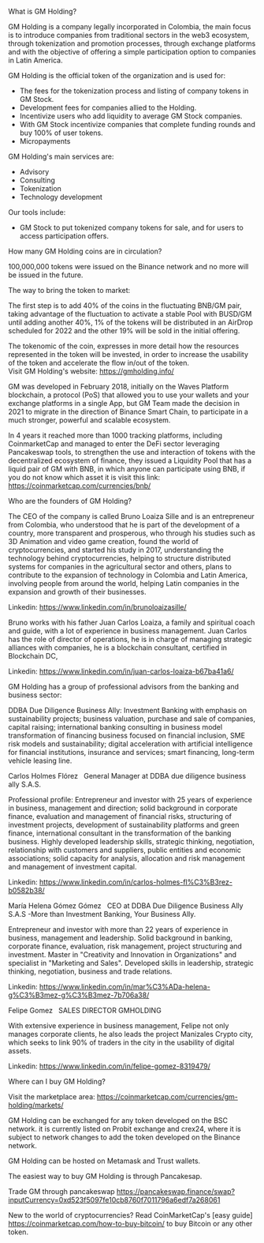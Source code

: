 What is GM Holding?

GM Holding is a company legally incorporated in Colombia, the main focus is to introduce companies from traditional sectors in the web3 ecosystem, through tokenization and promotion processes, through exchange platforms and with the objective of offering a simple participation option to companies in Latin America.

GM Holding is the official token of the organization and is used for:

- The fees for the tokenization process and listing of company tokens in GM Stock.
- Development fees for companies allied to the Holding.
- Incentivize users who add liquidity to average GM Stock companies.
- With GM Stock incentivize companies that complete funding rounds and buy 100% of user tokens.
- Micropayments 


GM Holding's main services are:

- Advisory
- Consulting 
- Tokenization
- Technology development

Our tools include:

- GM Stock to put tokenized company tokens for sale, and for users to access participation offers.


How many GM Holding coins are in circulation?

100,000,000 tokens were issued on the Binance network and no more will be issued in the future. 

The way to bring the token to market:

The first step is to add 40% of the coins in the fluctuating BNB/GM pair, taking advantage of the fluctuation to activate a stable Pool with BUSD/GM until adding another 40%, 1% of the tokens will be distributed in an AirDrop scheduled for 2022 and the other 19% will be sold in the initial offering. 

The tokenomic of the coin, expresses in more detail how the resources represented in the token will be invested, in order to increase the usability of the token and accelerate the flow in/out of the token.  
Visit GM Holding's website: https://gmholding.info/

GM was developed in February 2018, initially on the Waves Platform blockchain, a protocol (PoS) that allowed you to use your wallets and your exchange platforms in a single App, but GM Team made the decision in 2021 to migrate in the direction of Binance Smart Chain, to participate in a much stronger, powerful and scalable ecosystem.

In 4 years it reached more than 1000 tracking platforms, including CoinmarketCap and managed to enter the DeFi sector leveraging Pancakeswap tools, to strengthen the use and interaction of tokens with the decentralized ecosystem of finance, they issued a Liquidity Pool that has a liquid pair of GM with BNB, in which anyone can participate using BNB, if you do not know which asset it is visit this link: https://coinmarketcap.com/currencies/bnb/ 


Who are the founders of GM Holding?

The CEO of the company is called Bruno Loaiza Sille and is an entrepreneur from Colombia, who understood that he is part of the development of a country, more transparent and prosperous, who through his studies such as 3D Animation and video game creation, found the world of cryptocurrencies, and started his study in 2017, understanding the technology behind cryptocurrencies, helping to structure distributed systems for companies in the agricultural sector and others, plans to contribute to the expansion of technology in Colombia and Latin America, involving people from around the world, helping Latin companies in the expansion and growth of their businesses. 

Linkedin: https://www.linkedin.com/in/brunoloaizasille/

Bruno works with his father Juan Carlos Loaiza, a family and spiritual coach and guide, with a lot of experience in business management. Juan Carlos has the role of director of operations, he is in charge of managing strategic alliances with companies, he is a blockchain consultant, certified in Blockchain DC, 

Linkedin: https://www.linkedin.com/in/juan-carlos-loaiza-b67ba41a6/ 

GM Holding has a group of professional advisors from the banking and business sector: 

DDBA Due Diligence Business Ally: Investment Banking with emphasis on sustainability projects; business valuation, purchase and sale of companies, capital raising; international banking consulting in business model transformation of financing business focused on financial inclusion, SME risk models and sustainability; digital acceleration with artificial intelligence for financial institutions, insurance and services; smart financing, long-term vehicle leasing line.


Carlos Holmes Flórez  
General Manager at DDBA due diligence business ally S.A.S.

Professional profile: Entrepreneur and investor with 25 years of experience in business, management and direction; solid background in corporate finance, evaluation and management of financial risks, structuring of investment projects, development of sustainability platforms and green finance, international consultant in the transformation of the banking business. Highly developed leadership skills, strategic thinking, negotiation, relationship with customers and suppliers, public entities and economic associations; solid capacity for analysis, allocation and risk management and management of investment capital.

Linkedin: https://www.linkedin.com/in/carlos-holmes-fl%C3%B3rez-b0582b38/ 

María Helena Gómez Gómez  
CEO at DDBA Due Diligence Business Ally S.A.S -More than Investment Banking, Your Business Ally.

Entrepreneur and investor with more than 22 years of experience in business, management and leadership. Solid background in banking, corporate finance, evaluation, risk management, project structuring and investment. Master in "Creativity and Innovation in Organizations" and specialist in "Marketing and Sales". Developed skills in leadership, strategic thinking, negotiation, business and trade relations.

Linkedin: https://www.linkedin.com/in/mar%C3%ADa-helena-g%C3%B3mez-g%C3%B3mez-7b706a38/

Felipe Gomez  
SALES DIRECTOR GMHOLDING

With extensive experience in business management, Felipe not only manages corporate clients, he also leads the project Manizales Crypto city, which seeks to link 90% of traders in the city in the usability of digital assets. 

Linkedin: https://www.linkedin.com/in/felipe-gomez-8319479/ 


Where can I buy GM Holding?

Visit the marketplace area: https://coinmarketcap.com/currencies/gm-holding/markets/ 

GM Holding can be exchanged for any token developed on the BSC network. it is currently listed on Probit exchange and crex24, where it is subject to network changes to add the token developed on the Binance network. 

GM Holding can be hosted on Metamask and Trust wallets.

The easiest way to buy GM Holding is through Pancakesap.

Trade GM through pancakeswap https://pancakeswap.finance/swap?inputCurrency=0xd523f5097fe10cb8760f7011796a6edf7a268061

New to the world of cryptocurrencies? Read CoinMarketCap's [easy guide] https://coinmarketcap.com/how-to-buy-bitcoin/ to buy Bitcoin or any other token.
